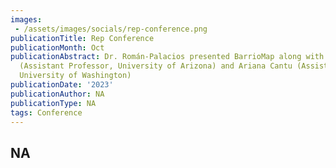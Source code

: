 ```yaml
---
images:   
 - /assets/images/socials/rep-conference.png
publicationTitle: Rep Conference
publicationMonth: Oct
publicationAbstract: Dr. Román-Palacios presented BarrioMap along with Mackenzie Waller
  (Assistant Professor, University of Arizona) and Ariana Cantu (Assistant Professor,
  University of Washington)
publicationDate: '2023'
publicationAuthor: NA
publicationType: NA
tags: Conference
---
```


NA
---
